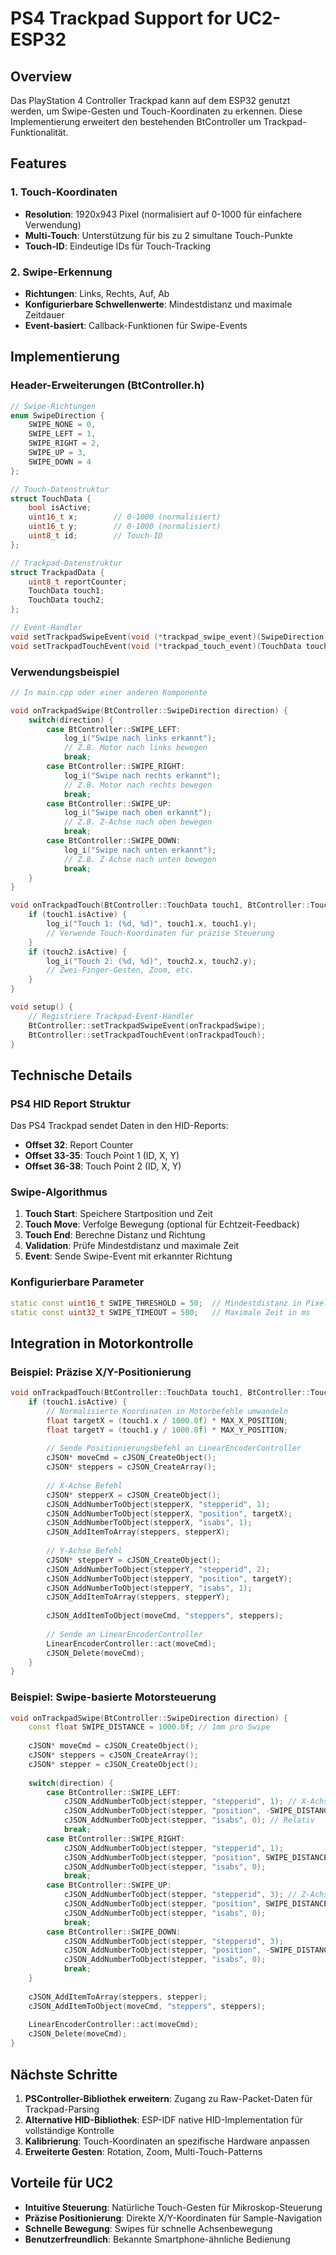 # PS4 Trackpad Support for UC2-ESP32

## Overview

Das PlayStation 4 Controller Trackpad kann auf dem ESP32 genutzt werden, um Swipe-Gesten und Touch-Koordinaten zu erkennen. Diese Implementierung erweitert den bestehenden BtController um Trackpad-Funktionalität.

## Features

### 1. Touch-Koordinaten
- **Resolution**: 1920x943 Pixel (normalisiert auf 0-1000 für einfachere Verwendung)
- **Multi-Touch**: Unterstützung für bis zu 2 simultane Touch-Punkte
- **Touch-ID**: Eindeutige IDs für Touch-Tracking

### 2. Swipe-Erkennung
- **Richtungen**: Links, Rechts, Auf, Ab
- **Konfigurierbare Schwellenwerte**: Mindestdistanz und maximale Zeitdauer
- **Event-basiert**: Callback-Funktionen für Swipe-Events

## Implementierung

### Header-Erweiterungen (BtController.h)

```cpp
// Swipe-Richtungen
enum SwipeDirection {
    SWIPE_NONE = 0,
    SWIPE_LEFT = 1,
    SWIPE_RIGHT = 2,
    SWIPE_UP = 3,
    SWIPE_DOWN = 4
};

// Touch-Datenstruktur
struct TouchData {
    bool isActive;
    uint16_t x;        // 0-1000 (normalisiert)
    uint16_t y;        // 0-1000 (normalisiert)
    uint8_t id;        // Touch-ID
};

// Trackpad-Datenstruktur
struct TrackpadData {
    uint8_t reportCounter;
    TouchData touch1;
    TouchData touch2;
};

// Event-Handler
void setTrackpadSwipeEvent(void (*trackpad_swipe_event)(SwipeDirection direction));
void setTrackpadTouchEvent(void (*trackpad_touch_event)(TouchData touch1, TouchData touch2));
```

### Verwendungsbeispiel

```cpp
// In main.cpp oder einer anderen Komponente

void onTrackpadSwipe(BtController::SwipeDirection direction) {
    switch(direction) {
        case BtController::SWIPE_LEFT:
            log_i("Swipe nach links erkannt");
            // Z.B. Motor nach links bewegen
            break;
        case BtController::SWIPE_RIGHT:
            log_i("Swipe nach rechts erkannt");
            // Z.B. Motor nach rechts bewegen
            break;
        case BtController::SWIPE_UP:
            log_i("Swipe nach oben erkannt");
            // Z.B. Z-Achse nach oben bewegen
            break;
        case BtController::SWIPE_DOWN:
            log_i("Swipe nach unten erkannt");
            // Z.B. Z-Achse nach unten bewegen
            break;
    }
}

void onTrackpadTouch(BtController::TouchData touch1, BtController::TouchData touch2) {
    if (touch1.isActive) {
        log_i("Touch 1: (%d, %d)", touch1.x, touch1.y);
        // Verwende Touch-Koordinaten für präzise Steuerung
    }
    if (touch2.isActive) {
        log_i("Touch 2: (%d, %d)", touch2.x, touch2.y);
        // Zwei-Finger-Gesten, Zoom, etc.
    }
}

void setup() {
    // Registriere Trackpad-Event-Handler
    BtController::setTrackpadSwipeEvent(onTrackpadSwipe);
    BtController::setTrackpadTouchEvent(onTrackpadTouch);
}
```

## Technische Details

### PS4 HID Report Struktur

Das PS4 Trackpad sendet Daten in den HID-Reports:
- **Offset 32**: Report Counter
- **Offset 33-35**: Touch Point 1 (ID, X, Y)
- **Offset 36-38**: Touch Point 2 (ID, X, Y)

### Swipe-Algorithmus

1. **Touch Start**: Speichere Startposition und Zeit
2. **Touch Move**: Verfolge Bewegung (optional für Echtzeit-Feedback)
3. **Touch End**: Berechne Distanz und Richtung
4. **Validation**: Prüfe Mindestdistanz und maximale Zeit
5. **Event**: Sende Swipe-Event mit erkannter Richtung

### Konfigurierbare Parameter

```cpp
static const uint16_t SWIPE_THRESHOLD = 50;  // Mindestdistanz in Pixeln
static const uint32_t SWIPE_TIMEOUT = 500;   // Maximale Zeit in ms
```

## Integration in Motorkontrolle

### Beispiel: Präzise X/Y-Positionierung

```cpp
void onTrackpadTouch(BtController::TouchData touch1, BtController::TouchData touch2) {
    if (touch1.isActive) {
        // Normalisierte Koordinaten in Motorbefehle umwandeln
        float targetX = (touch1.x / 1000.0f) * MAX_X_POSITION;
        float targetY = (touch1.y / 1000.0f) * MAX_Y_POSITION;
        
        // Sende Positionierungsbefehl an LinearEncoderController
        cJSON* moveCmd = cJSON_CreateObject();
        cJSON* steppers = cJSON_CreateArray();
        
        // X-Achse Befehl
        cJSON* stepperX = cJSON_CreateObject();
        cJSON_AddNumberToObject(stepperX, "stepperid", 1);
        cJSON_AddNumberToObject(stepperX, "position", targetX);
        cJSON_AddNumberToObject(stepperX, "isabs", 1);
        cJSON_AddItemToArray(steppers, stepperX);
        
        // Y-Achse Befehl
        cJSON* stepperY = cJSON_CreateObject();
        cJSON_AddNumberToObject(stepperY, "stepperid", 2);
        cJSON_AddNumberToObject(stepperY, "position", targetY);
        cJSON_AddNumberToObject(stepperY, "isabs", 1);
        cJSON_AddItemToArray(steppers, stepperY);
        
        cJSON_AddItemToObject(moveCmd, "steppers", steppers);
        
        // Sende an LinearEncoderController
        LinearEncoderController::act(moveCmd);
        cJSON_Delete(moveCmd);
    }
}
```

### Beispiel: Swipe-basierte Motorsteuerung

```cpp
void onTrackpadSwipe(BtController::SwipeDirection direction) {
    const float SWIPE_DISTANCE = 1000.0f; // 1mm pro Swipe
    
    cJSON* moveCmd = cJSON_CreateObject();
    cJSON* steppers = cJSON_CreateArray();
    cJSON* stepper = cJSON_CreateObject();
    
    switch(direction) {
        case BtController::SWIPE_LEFT:
            cJSON_AddNumberToObject(stepper, "stepperid", 1); // X-Achse
            cJSON_AddNumberToObject(stepper, "position", -SWIPE_DISTANCE);
            cJSON_AddNumberToObject(stepper, "isabs", 0); // Relativ
            break;
        case BtController::SWIPE_RIGHT:
            cJSON_AddNumberToObject(stepper, "stepperid", 1);
            cJSON_AddNumberToObject(stepper, "position", SWIPE_DISTANCE);
            cJSON_AddNumberToObject(stepper, "isabs", 0);
            break;
        case BtController::SWIPE_UP:
            cJSON_AddNumberToObject(stepper, "stepperid", 3); // Z-Achse
            cJSON_AddNumberToObject(stepper, "position", SWIPE_DISTANCE);
            cJSON_AddNumberToObject(stepper, "isabs", 0);
            break;
        case BtController::SWIPE_DOWN:
            cJSON_AddNumberToObject(stepper, "stepperid", 3);
            cJSON_AddNumberToObject(stepper, "position", -SWIPE_DISTANCE);
            cJSON_AddNumberToObject(stepper, "isabs", 0);
            break;
    }
    
    cJSON_AddItemToArray(steppers, stepper);
    cJSON_AddItemToObject(moveCmd, "steppers", steppers);
    
    LinearEncoderController::act(moveCmd);
    cJSON_Delete(moveCmd);
}
```

## Nächste Schritte

1. **PSController-Bibliothek erweitern**: Zugang zu Raw-Packet-Daten für Trackpad-Parsing
2. **Alternative HID-Bibliothek**: ESP-IDF native HID-Implementation für vollständige Kontrolle
3. **Kalibrierung**: Touch-Koordinaten an spezifische Hardware anpassen
4. **Erweiterte Gesten**: Rotation, Zoom, Multi-Touch-Patterns

## Vorteile für UC2

- **Intuitive Steuerung**: Natürliche Touch-Gesten für Mikroskop-Steuerung
- **Präzise Positionierung**: Direkte X/Y-Koordinaten für Sample-Navigation
- **Schnelle Bewegung**: Swipes für schnelle Achsenbewegung
- **Benutzerfreundlich**: Bekannte Smartphone-ähnliche Bedienung
